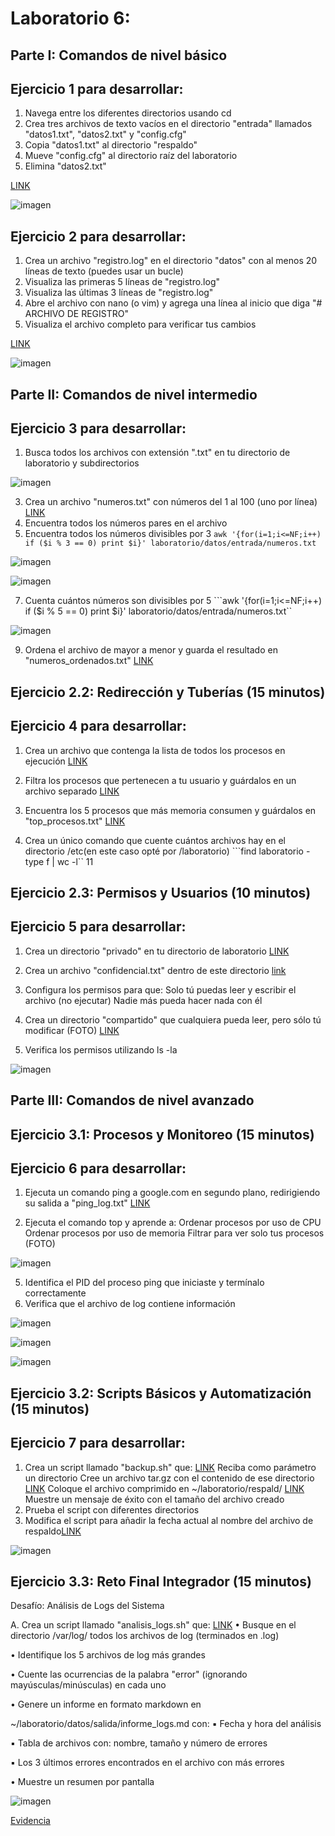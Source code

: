 # Laboratorio 6:
## Parte I: Comandos de nivel básico
## Ejercicio 1 para desarrollar:
1. Navega entre los diferentes directorios usando cd
2. Crea tres archivos de texto vacíos en el directorio "entrada" llamados
"datos1.txt", "datos2.txt" y "config.cfg"
3. Copia "datos1.txt" al directorio "respaldo"
4. Mueve "config.cfg" al directorio raíz del laboratorio
5. Elimina "datos2.txt"

[LINK](https://github.com/Fx2048/laboratorio/tree/main/datos/entrada)

![imagen](https://github.com/user-attachments/assets/3c44aedf-e3d9-43ab-9290-4f1c816f7a3f)

## Ejercicio 2 para desarrollar:
1. Crea un archivo "registro.log" en el directorio "datos" con al menos 20 líneas de
texto (puedes usar un bucle)
2. Visualiza las primeras 5 líneas de "registro.log"
3. Visualiza las últimas 3 líneas de "registro.log"
4. Abre el archivo con nano (o vim) y agrega una línea al inicio que diga "#
ARCHIVO DE REGISTRO"
5. Visualiza el archivo completo para verificar tus cambios

[LINK](https://github.com/Fx2048/laboratorio/blob/main/datos/registro.log)

![imagen](https://github.com/user-attachments/assets/81665057-6e9d-4795-b887-11e928a3a31f)

## Parte II: Comandos de nivel intermedio
## Ejercicio 3 para desarrollar:
1. Busca todos los archivos con extensión ".txt" en tu directorio de laboratorio y
subdirectorios

![imagen](https://github.com/user-attachments/assets/7d2178fa-f792-4fa4-ab8b-c18b3fd42d4c)


3. Crea un archivo "numeros.txt" con números del 1 al 100 (uno por línea) [LINK](https://github.com/Fx2048/laboratorio/blob/main/datos/entrada/numeros.txt)
4. Encuentra todos los números pares en el archivo
5. Encuentra todos los números divisibles por 3
``awk '{for(i=1;i<=NF;i++) if ($i % 3 == 0) print $i}' laboratorio/datos/entrada/numeros.txt``

![imagen](https://github.com/user-attachments/assets/3d00d367-3d06-4a75-b445-27cd759a7546)

![imagen](https://github.com/user-attachments/assets/c1463707-861f-4351-a9a2-9eafb50ecdc9)


7. Cuenta cuántos números son divisibles por 5 ```awk '{for(i=1;i<=NF;i++) if ($i % 5 == 0) print $i}' laboratorio/datos/entrada/numeros.txt``

 
 ![imagen](https://github.com/user-attachments/assets/38d04b97-ffe9-47cb-aedb-4f0e1cab6bd9)

9. Ordena el archivo de mayor a menor y guarda el resultado en
"numeros_ordenados.txt" [LINK](https://github.com/Fx2048/laboratorio/blob/main/datos/entrada/numeros_ordenados.txt)

## Ejercicio 2.2: Redirección y Tuberías (15 minutos)
## Ejercicio 4 para desarrollar:
1. Crea un archivo que contenga la lista de todos los procesos en ejecución [LINK](https://github.com/Fx2048/laboratorio/blob/main/datos/entrada/todos_los_procesos.txt)
   
2. Filtra los procesos que pertenecen a tu usuario y guárdalos en un archivo
separado  [LINK](https://github.com/Fx2048/laboratorio/blob/main/datos/entrada/procesos_mi_usuario.txt)
3. Encuentra los 5 procesos que más memoria consumen y guárdalos en
"top_procesos.txt"
 [LINK](https://github.com/Fx2048/laboratorio/blob/main/datos/entrada/top_procesos.txt)
4. Crea un único comando que cuente cuántos archivos hay en el directorio /etc(en este caso opté por /laboratorio)
```find laboratorio -type f | wc -l``
11


## Ejercicio 2.3: Permisos y Usuarios (10 minutos)
## Ejercicio 5 para desarrollar:
1. Crea un directorio "privado" en tu directorio de laboratorio [LINK](https://github.com/Fx2048/laboratorio/tree/main/privado)
   
2. Crea un archivo "confidencial.txt" dentro de este directorio [link](https://github.com/Fx2048/laboratorio/blob/main/privado/confidencial.txt)
3. Configura los permisos para que:
Solo tú puedas leer y escribir el archivo (no ejecutar)
Nadie más pueda hacer nada con él
5. Crea un directorio "compartido" que cualquiera pueda leer, pero sólo tú
modificar (FOTO)  [LINK](https://github.com/Fx2048/laboratorio/tree/main/compartido)
6. Verifica los permisos utilizando ls -la


![imagen](https://github.com/user-attachments/assets/e77d57e7-c114-4d45-b2f5-4fd9968ae9a1)



## Parte III: Comandos de nivel avanzado
## Ejercicio 3.1: Procesos y Monitoreo (15 minutos)
## Ejercicio 6 para desarrollar:
1. Ejecuta un comando ping a google.com en segundo plano, redirigiendo su
salida a "ping_log.txt" [LINK](https://github.com/Fx2048/laboratorio/blob/main/ping_log.txt)


3. Ejecuta el comando top y aprende a:
Ordenar procesos por uso de CPU
Ordenar procesos por uso de memoria
Filtrar para ver solo tus procesos (FOTO)

![imagen](https://github.com/user-attachments/assets/ff2ddf8c-6868-4d9d-a19b-a9dd665a6614)

5. Identifica el PID del proceso ping que iniciaste y termínalo correctamente
6. Verifica que el archivo de log contiene información

![imagen](https://github.com/user-attachments/assets/672c5a92-64e3-4a9f-8eeb-82fea9690db4)

![imagen](https://github.com/user-attachments/assets/2376e668-6f2a-481c-80eb-6ae03d9ae314)

![imagen](https://github.com/user-attachments/assets/2e30a12f-cb7f-455f-9656-be675e01f7bc)


## Ejercicio 3.2: Scripts Básicos y Automatización (15 minutos)
## Ejercicio 7 para desarrollar:
1. Crea un script llamado "backup.sh" que: [LINK](https://github.com/Fx2048/laboratorio/blob/main/datos/entrada/backup.sh)
Reciba como parámetro un directorio
Cree un archivo tar.gz con el contenido de ese directorio [LINK](https://github.com/Fx2048/laboratorio/tree/main/respald)
Coloque el archivo comprimido en ~/laboratorio/respald/ [LINK](https://github.com/Fx2048/laboratorio/blob/main/respald/Documentos.tar.gz)
Muestre un mensaje de éxito con el tamaño del archivo creado
2. Prueba el script con diferentes directorios
3. Modifica el script para añadir la fecha actual al nombre del archivo de respaldo[LINK](https://github.com/Fx2048/laboratorio/blob/main/respald/Imagenes_20250507_200511.tar.gz)

![imagen](https://github.com/user-attachments/assets/c1489d36-45c0-4ffa-9601-b9cc4c4a8a3d)



## Ejercicio 3.3: Reto Final Integrador (15 minutos)
Desafío: Análisis de Logs del Sistema

A. Crea un script llamado "analisis_logs.sh" que: [LINK](https://github.com/Fx2048/laboratorio/blob/main/datos/entrada/analisis_logs.sh)
• Busque en el directorio /var/log/ todos los archivos de log (terminados en .log)

• Identifique los 5 archivos de log más grandes

• Cuente las ocurrencias de la palabra "error" (ignorando
mayúsculas/minúsculas) en cada uno

• Genere un informe en formato markdown en

~/laboratorio/datos/salida/informe_logs.md con:
▪ Fecha y hora del análisis

▪ Tabla de archivos con: nombre, tamaño y número de errores

▪ Los 3 últimos errores encontrados en el archivo con más errores

• Muestre un resumen por pantalla


![imagen](https://github.com/user-attachments/assets/71b4964d-ede1-439f-96b7-b19c923fd33e)


[Evidencia](https://github.com/Fx2048/laboratorio/tree/main/datos/salida)
